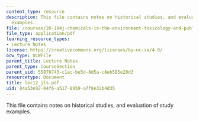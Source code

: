 ```yaml
---
content_type: resource
description: This file contains notes on historical studies, and evaluation of study
  examples.
file: /courses/20-104j-chemicals-in-the-environment-toxicology-and-public-health-be-104j-spring-2005/84a53e9204f6a5178959a7f8e32b4d35_lec12_jls.pdf
file_type: application/pdf
learning_resource_types:
- Lecture Notes
license: https://creativecommons.org/licenses/by-nc-sa/4.0/
ocw_type: OCWFile
parent_title: Lecture Notes
parent_type: CourseSection
parent_uid: 55878743-c1ec-be5d-8d5a-c8eb585e20d3
resourcetype: Document
title: lec12_jls.pdf
uid: 84a53e92-04f6-a517-8959-a7f8e32b4d35
---
```

This file contains notes on historical studies, and evaluation of study examples.
